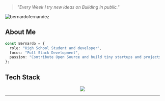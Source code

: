 > *"Every Week I try new ideas on Building in public."*

<p align="left"> <img src="https://komarev.com/ghpvc/?username=bernardofernandezz" alt="bernardofernandez" /> </p>

## About Me
```typescript
const Bernardo = {
  role: "High School Student and developer",
  focus: "Full Stack Development",
  passion: "Contribute Open Source and build tiny startups and projects"
};
```

## Tech Stack
<p align="center">
<img src="https://skillicons.dev/icons?i=html,css,js,ts,go,react,git,nodejs,postgres,linux,ubuntu,postman,py,tailwind,vscode,vercel,supabase,firebase,sass,prisma,powershell,bash,mysql,express,npm,yarn,k8s,grafana,docker,terraform,gcloud"/>
</p>

---
